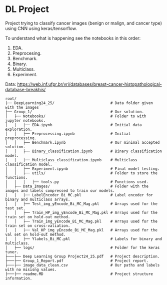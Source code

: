 # DL Project

Project trying to classify cancer images (benign or malign, and cancer type) using CNN using keras/tensorflow.

To understand what is happening see the notebooks in this order:
1) EDA.
2) Preprocesing.
3) Benchmark.
4) Binary.
5) Multiclass.
6) Experiment.

Data: https://web.inf.ufpr.br/vri/databases/breast-cancer-histopathological-database-breakhis/

```plaintext
root/
├── DeepLearning24_25/                         # Data folder given with the images
├── Group_1/                                   # Our solution.
│   ├── Notebooks/                             # Folder to with jupyter notebooks.
│   │   ├── EDA.ipynb                          # Initial data exploration.
│   │   ├── Preprocessing.ipynb                # Initial preprocessing.
│   │   ├── Benchmark.ipynb                    # Our minimal accepted solution.
│   │   ├── Binary_classification.ipynb        # Binary classification model.
│   │   ├── Multiclass_classification.ipynb    # Multiclass classification model.
│   │   ├── Experiment.ipynb                   # Final model testing.
│   │   ├── utils/                             # Folder to store the functions.
│   │   │   ├── tools.py                       # Functions used.
│   ├── Data_Images/                           # Folder with the images and labels compressed to train our models.
│   │   ├── LabelEncoder_Bi_MC.pkl             # Label encoder for binary and multiclass arrays.
│   │   ├── Test_img_yEncode_Bi_MC_Mag.pkl     # Arrays used for the test set.
│   │   ├── Train_HP_img_yEncode_Bi_MC_Mag.pkl # Arrays used for the train set on hold-out method.
│   │   ├── Train_img_yEncode_Bi_MC_Mag.pkl    # Arrays used for the train set on cross-valiation.
│   │   ├── Val_HP_img_yEncode_Bi_MC_Mag.pkl   # Arrays used for the val set on hold-out method.
│   │   ├── Ylabels_Bi_MC.pkl                  # Labels for binary and multiclass.
│   ├── logs/                                  # Folder for the keras tuner.
├───├── Deep Learning Group Project24_25.pdf   # Project description.
├───├── Group_1_Report.pdf                     # Project report.
├───├── image_data_clean.csv                   # Our paths and labels with no misisng values.
├───├── readme.MD                              # Project structure information.

